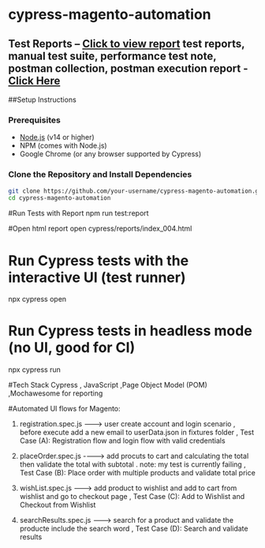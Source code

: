 # cypress-magento-automation

**Test Reports** – [Click to view report](https://drive.google.com/file/d/1-XwfCbCywEOy9aDySB3PWihhMiQFpPgQ/view?usp=sharing)
**test reports, manual test suite, performance test note, postman collection, postman execution report** - [Click Here](https://drive.google.com/drive/folders/1NeqjNADhVf6BVz_s0-2AA-3TDvO5j-t6?usp=sharing)
---

##Setup Instructions

### Prerequisites

- [Node.js](https://nodejs.org/) (v14 or higher)
- NPM (comes with Node.js)
- Google Chrome (or any browser supported by Cypress)

### Clone the Repository and Install Dependencies

```bash
git clone https://github.com/your-username/cypress-magento-automation.git
cd cypress-magento-automation
```

#Run Tests with Report
npm run test:report

#Open html report
open cypress/reports/index_004.html

# Run Cypress tests with the interactive UI (test runner)
npx cypress open

# Run Cypress tests in headless mode (no UI, good for CI)
npx cypress run

#Tech Stack
Cypress , JavaScript ,Page Object Model (POM) ,Mochawesome for reporting

#Automated UI flows for Magento:

1. registration.spec.js ---> user create account and login scenario  , before execute add a new email to userData.json in fixtures folder , Test Case (A): Registration flow and login flow with valid credentials

2. placeOrder.spec.js ----> add procuts to cart and calculating the total then validate the total with subtotal . note: my test is currently failing , Test Case (B): Place order with multiple products and validate total price

3. wishList.spec.js ---> add product to wishlist and add to cart from wishlist and go to checkout page , Test Case (C): Add to Wishlist and Checkout from Wishlist

4. searchResults.spec.js ---> search for a product and validate the producte include the search word , Test Case (D): Search and validate results

